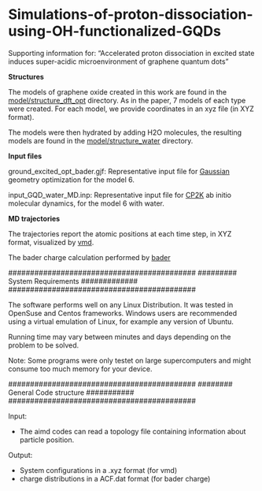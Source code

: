 # Simulations-of-proton-dissociation-using-OH-functionalized-GQDs

Supporting information for: “Accelerated proton dissociation in excited state induces super-acidic microenvironment of graphene quantum dots”


**Structures**

The models of graphene oxide created in this work are found in the [model/structure_dft_opt](https://github.com/baowanc/proton/tree/main/model/structure_dft_opt) directory. As in the paper, 7 models of each type were created. For each model, we provide coordinates in an xyz file (in XYZ format).

The models were then hydrated by adding H2O molecules, the resulting models are found in the [model/structure_water](https://github.com/baowanc/proton/tree/main/model/structure_water) directory. 


**Input files**

ground_excited_opt_bader.gjf: Representative input file for [Gaussian](https://gaussian.com/gaussian16/) geometry optimization for the model 6.

input_GQD_water_MD.inp: Representative input file for [CP2K](https://www.cp2k.org/) ab initio molecular dynamics, for the model 6 with water.


**MD trajectories**

The trajectories report the atomic positions at each time step, in XYZ format, visualized by [vmd](https://www.ks.uiuc.edu/Research/vmd/).

The bader charge calculation performed by [bader](https://theory.cm.utexas.edu/henkelman/code/bader/)


###########################################
######### System Requirements #############
###########################################

The software performs well on any Linux Distribution. It was tested in OpenSuse and Centos frameworks. Windows users are recommended using a virtual emulation of Linux, for example any version of Ubuntu.

Running time may vary between minutes and days depending on the problem to be solved. 

Note: Some programs were only testet on large supercomputers and might consume too much memory for your device.


###########################################
######## General Code structure ###########
###########################################

Input:

- The aimd codes can read a topology file containing information about particle position.

Output: 

- System configurations in a .xyz format (for vmd)
- charge distributions in a ACF.dat format (for bader charge)
 
